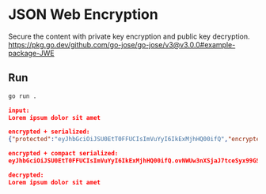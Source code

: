 # JSON Web Encryption

Secure the content with private key encryption and public key decryption.  
https://pkg.go.dev/github.com/go-jose/go-jose/v3@v3.0.0#example-package-JWE  

## Run

```bash
go run .
```

```json
input:
Lorem ipsum dolor sit amet

encrypted + serialized:
{"protected":"eyJhbGciOiJSU0EtT0FFUCIsImVuYyI6IkExMjhHQ00ifQ","encrypted_key":"ovNWUw3nXSjaJ7tceSyx99GS5sAqs1O5AXyPdiLa0taci9JS4PeHyy8D3Y5Qh7tyDSftY_pY0mULYiatHEvxgo8QXD78ddpIhHE5WVtlQJ08UMXS2mmpswB1v49O3XV2vTGdrpasz6ERUA7I2Fq59SzxJUYYuK4Wmm_FjKPEPFhozg0xhL9hUDQHGkSTOv1AsV_RbYpJ4pZQTfqmEDkDo78m4-6vkPsM7qmaMkJC3HH9_JBXIfLRx9MOFnVu2NdTVa5rrqtEgSemR-ur96Aj_DifVCuvRbxH5sxScZM2DSuGbt9CTWAj_dUPqtJwHFZX_4vJaRfVm2B3gR2wVvv6_g","iv":"_JXBol8ZesGXzG2v","ciphertext":"RyGwyvB_kJ-2KoDLa0HVXtHLbJD2ddwJPW0","tag":"wbE9N6MiXtEp8aQ55A1ZCA"}

encrypted + compact serialized:
eyJhbGciOiJSU0EtT0FFUCIsImVuYyI6IkExMjhHQ00ifQ.ovNWUw3nXSjaJ7tceSyx99GS5sAqs1O5AXyPdiLa0taci9JS4PeHyy8D3Y5Qh7tyDSftY_pY0mULYiatHEvxgo8QXD78ddpIhHE5WVtlQJ08UMXS2mmpswB1v49O3XV2vTGdrpasz6ERUA7I2Fq59SzxJUYYuK4Wmm_FjKPEPFhozg0xhL9hUDQHGkSTOv1AsV_RbYpJ4pZQTfqmEDkDo78m4-6vkPsM7qmaMkJC3HH9_JBXIfLRx9MOFnVu2NdTVa5rrqtEgSemR-ur96Aj_DifVCuvRbxH5sxScZM2DSuGbt9CTWAj_dUPqtJwHFZX_4vJaRfVm2B3gR2wVvv6_g._JXBol8ZesGXzG2v.RyGwyvB_kJ-2KoDLa0HVXtHLbJD2ddwJPW0.wbE9N6MiXtEp8aQ55A1ZCA

decrypted:
Lorem ipsum dolor sit amet
```